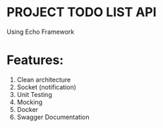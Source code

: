 # PROJECT TODO LIST API
Using Echo Framework

# Features:
1. Clean architecture 
2. Socket (notification) 
3. Unit Testing 
4. Mocking 
5. Docker
6. Swagger Documentation